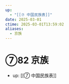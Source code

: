 ```yaml
---
up:
  - "[[⑦ 中国民族表]]"
date: 2025-03-01
ctime: 2025-03-01T13:59:02
aliases:
  - 京族
---
```


# ⑦82 京族

- up: [[⑦ 中国民族表]]
